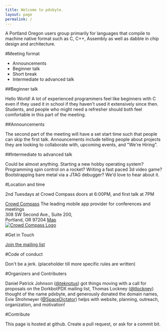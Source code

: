 ```yaml
---
title: Welcome to pdxbyte.
layout: page
permalink: /
---
```

A Portland Oregon users group primarily for languages that compile to machine native format such as C, C++, Assembly as well as dabble in chip design and architecture.

#Meeting format

* Announcements
* Beginner talk
* Short break
* Intermediate to advanced talk

##Beginner talk

Hello World! A lot of experienced programmers feel like beginners with C even if they used it in school if they haven't used it extensively since then. Students, and people who might need a refresher should both feel comfortable in this part of the meeting.

##Announcements

The second part of the meeting will have a set start time such that people can skip the first talk. Announcements include telling people about projects they are looking to collaborate with, upcoming events, and "We're Hiring".

##Intermediate to advanced talk

Could be almost anything. Starting a new hobby operating system? Programming spin control on a rocket? Writing a fast paced 3d video game? Bootstrapping bare metal via a JTAG debugger? We'd love to hear about it.

#Location and time

2nd Tuesdays at Crowd Compass doors at 6:00PM, and first talk at 7PM

[Crowd Compass](http://www.crowdcompass.com/home.shtml) The leading mobile app provider for conferences and meetings  
308 SW Second Ave., Suite 200,  
Portland, OR 97204 [Map](http://maps.google.com/maps?q=308+SW+Second+Ave.%2C+Suite+200%2C+Portland%2C+OR%2C+Portland+OR+97204+us)  
[![Crowd Compass Logo](http://www.crowdcompass.com/images/og-badge.png)](http://www.crowdcompass.com/home.shtml)

#Get in Touch

[Join the mailing list](https://groups.google.com/group/pdxbyte)

#Code of conduct

Don't be a jerk. (placeholder till more specific rules are written)

#Organizers and Contributers

Daniel Patrick Johnson ([@teknotus](https://github.com/teknotus)) got things moving with a call for proposals on the DorkbotPDX mailing list, Thomas Lockney ([@tlockney](https://github.com/tlockney)) thought of the name pdxbyte, and generously donated the domain names, Evie Strohmeyer ([@SpaceDictator](https://gihub.com/SpaceDictator)) helps with website, planning, outreach, organization, and motivation!

#Contribute

This page is hosted at github. Create a pull request, or ask for a commit bit.
